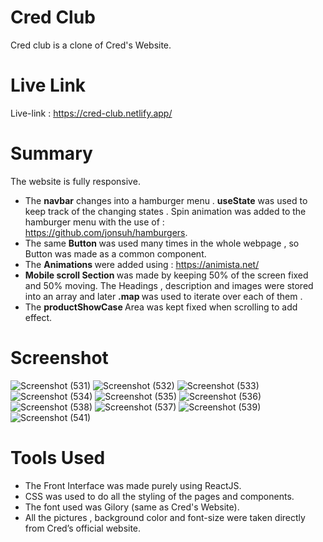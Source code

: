 # Cred Club 
Cred club is a clone of Cred's Website. 
 
# Live Link 
Live-link : https://cred-club.netlify.app/

# Summary 
The website is fully responsive.
- The <b>navbar</b> changes into a hamburger menu . <b>useState</b> was used to keep track of the changing states . Spin animation was added to the hamburger menu with the use of : https://github.com/jonsuh/hamburgers.
- The same  <b>Button </b> was used many times in the whole webpage , so Button was made as a common component.
- The  <b>Animations </b> were added using  : https://animista.net/
- <b>Mobile scroll Section </b> was made by keeping 50% of the screen fixed and 50%  moving.
The Headings , description and images were stored into an array and later  <b>.map </b> was used to iterate over each of them .
- The  <b>productShowCase </b> Area was kept fixed when scrolling to add effect.

# Screenshot
![Screenshot (531)](https://user-images.githubusercontent.com/104431269/177565771-3d6ecf30-bc21-4fbb-bb12-f699ac5f037b.png)
![Screenshot (532)](https://user-images.githubusercontent.com/104431269/177565799-7375e93f-8708-4643-ae78-75f57419f3a7.png)
![Screenshot (533)](https://user-images.githubusercontent.com/104431269/177575010-1df3b075-7ba7-40dd-abc5-87e55ab52b91.png)
![Screenshot (534)](https://user-images.githubusercontent.com/104431269/177575027-3c1b0f37-7e80-4f88-bc0a-72fbd114c13a.png)
![Screenshot (535)](https://user-images.githubusercontent.com/104431269/177575047-d436d457-4e48-41e2-bbb0-bf31bd26feeb.png)
![Screenshot (536)](https://user-images.githubusercontent.com/104431269/177575070-67fceb92-0990-4b60-9a44-be2249c6fb8f.png)
![Screenshot (538)](https://user-images.githubusercontent.com/104431269/177575077-97e17c67-c563-4063-b6b6-9de39a5cf87b.png)
![Screenshot (537)](https://user-images.githubusercontent.com/104431269/177575085-c10310c5-187e-4230-8d28-c03c4ef01891.png)
![Screenshot (539)](https://user-images.githubusercontent.com/104431269/177575165-d258a196-0885-4c6e-b227-ef83b55735b4.png)
![Screenshot (541)](https://user-images.githubusercontent.com/104431269/177575185-d9dc2fbd-dfe4-4cfd-8e0a-64db87448027.png)
 
 # Tools Used
 - The Front Interface was made purely using ReactJS.
 - CSS was used to do all the styling of the pages and components. 
 - The font used was Gilory (same as Cred's Website).
 - All the pictures , background color and font-size were taken directly from Cred’s official website.
